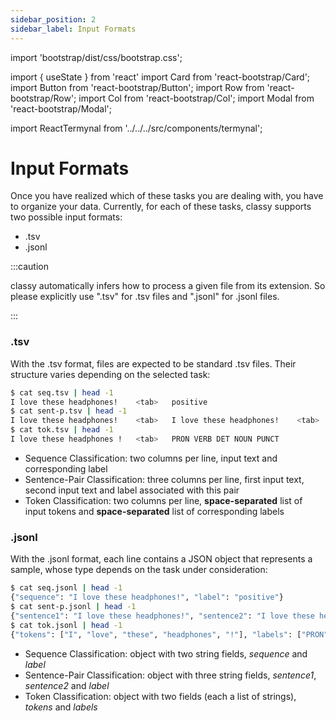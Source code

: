 ```yaml
---
sidebar_position: 2
sidebar_label: Input Formats
---
```


import 'bootstrap/dist/css/bootstrap.css';

import { useState } from 'react'
import Card from 'react-bootstrap/Card';
import Button from 'react-bootstrap/Button';
import Row from 'react-bootstrap/Row';
import Col from 'react-bootstrap/Col';
import Modal from 'react-bootstrap/Modal';

import ReactTermynal from '../../../src/components/termynal';

# Input Formats

Once you have realized which of these tasks you are dealing with, you have to organize your data. Currently, for each of 
these tasks, classy supports two possible input formats:
* .tsv
* .jsonl

:::caution

classy automatically infers how to process a given file from its extension. So please explicitly use ".tsv" for .tsv files
and ".jsonl" for .jsonl files.

:::

### .tsv

With the .tsv format, files are expected to be standard .tsv files. Their structure varies depending on the selected task:

```bash
$ cat seq.tsv | head -1
I love these headphones!    <tab>   positive     
$ cat sent-p.tsv | head -1
I love these headphones!    <tab>   I love these headphones!    <tab>   equivalent  
$ cat tok.tsv | head -1
I love these headphones !   <tab>   PRON VERB DET NOUN PUNCT
```

* Sequence Classification: two columns per line, input text and corresponding label
* Sentence-Pair Classification: three columns per line, first input text, second input text and label associated with this pair
* Token Classification: two columns per line, **space-separated** list of input tokens and **space-separated** list of corresponding labels

### .jsonl

With the .jsonl format, each line contains a JSON object that represents a sample, whose type depends on the task under 
consideration:

```bash
$ cat seq.jsonl | head -1
{"sequence": "I love these headphones!", "label": "positive"}     
$ cat sent-p.jsonl | head -1
{"sentence1": "I love these headphones!", "sentence2": "I love these headphones!", "label": "equivalent"}  
$ cat tok.jsonl | head -1
{"tokens": ["I", "love", "these", "headphones", "!"], "labels": ["PRON", "VERB", "DET", "NOUN", "PUNCT"]}
```

* Sequence Classification: object with two string fields, *sequence* and *label*
* Sentence-Pair Classification: object with three string fields, *sentence1*, *sentence2* and *label*
* Token Classification: object with two fields (each a list of strings), *tokens* and *labels*

